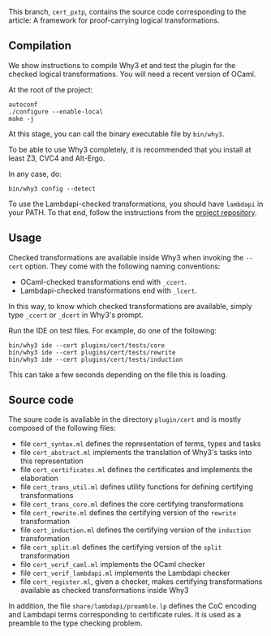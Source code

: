 This branch, `cert_pxtp`, contains the source code corresponding to the article:
A framework for proof-carrying logical transformations.

Compilation
-----------

We show instructions to compile Why3 et and test the plugin for the checked
logical transformations. You will need a recent version of OCaml.

At the root of the project:
```shell
autoconf
./configure --enable-local
make -j
```

At this stage, you can call the binary executable file by `bin/why3`.

To be able to use Why3 completely, it is recommended that you install at least
Z3, CVC4 and Alt-Ergo.

In any case, do:
```shell
bin/why3 config --detect
```

To use the Lambdapi-checked transformations, you should have `lambdapi` in your
PATH. To that end, follow the instructions from the [project
repository](https://github.com/Deducteam/lambdapi).


Usage
-----

Checked transformations are available inside Why3 when invoking the `--cert` option.
They come with the following naming conventions:
  - OCaml-checked transformations end with `_ccert`.
  - Lambdapi-checked transformations end with `_lcert`.

In this way, to know which checked transformations are available, simply type
`_ccert` or `_dcert` in Why3's prompt.


Run the IDE on test files. For example, do one of the following:
```shell
bin/why3 ide --cert plugins/cert/tests/core
bin/why3 ide --cert plugins/cert/tests/rewrite
bin/why3 ide --cert plugins/cert/tests/induction
```
This can take a few seconds depending on the file this is loading.

Source code
-----------

The soure code is available in the directory `plugin/cert` and is mostly composed of the following files:
   - file `cert_syntax.ml` defines the representation of terms, types and tasks
   - file `cert_abstract.ml` implements the translation of Why3's tasks into this representation
   - file `cert_certificates.ml` defines the certificates and implements the elaboration
   - file `cert_trans_util.ml` defines utility functions for defining certifying transformations
   - file `cert_trans_core.ml` defines the core certifying transformations
   - file `cert_rewrite.ml` defines the certifying version of the `rewrite` transformation
   - file `cert_induction.ml` defines the certifying version of the `induction` transformation
   - file `cert_split.ml` defines the certifying version of the `split` transformation
   - file `cert_verif_caml.ml` implements the OCaml checker
   - file `cert_verif_lambdapi.ml` implements the Lambdapi checker
   - file `cert_register.ml`, given a checker, makes certifying transformations available as
     checked transformations inside Why3

In addition, the file `share/lambdapi/preamble.lp` defines the CoC encoding and
Lambdapi terms corresponding to certificate rules. It is used as a preamble to
the type checking problem.
